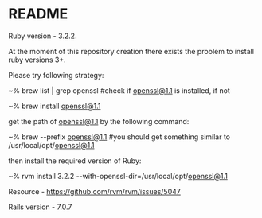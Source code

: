 # README

Ruby version - 3.2.2.

At the moment of this repository creation there exists the problem to install ruby versions 3+.

Please try following strategy:

~% brew list | grep openssl #check if openssl@1.1 is installed, if not

~% brew install openssl@1.1

get the path of openssl@1.1 by the following command:

~% brew --prefix openssl@1.1 #you should get something similar to /usr/local/opt/openssl@1.1

then install the required version of Ruby:

~% rvm install 3.2.2 --with-openssl-dir=/usr/local/opt/openssl@1.1

Resource - https://github.com/rvm/rvm/issues/5047

Rails version - 7.0.7
